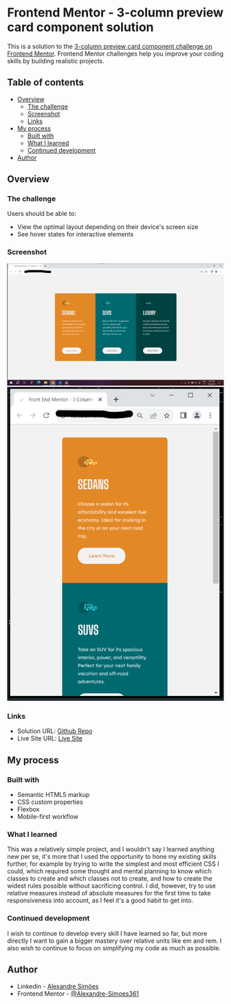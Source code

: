 # Frontend Mentor - 3-column preview card component solution

This is a solution to the [3-column preview card component challenge on Frontend Mentor](https://www.frontendmentor.io/challenges/3column-preview-card-component-pH92eAR2-). Frontend Mentor challenges help you improve your coding skills by building realistic projects. 

## Table of contents

- [Overview](#overview)
  - [The challenge](#the-challenge)
  - [Screenshot](#screenshot)
  - [Links](#links)
- [My process](#my-process)
  - [Built with](#built-with)
  - [What I learned](#what-i-learned)
  - [Continued development](#continued-development)
- [Author](#author)

## Overview

### The challenge

Users should be able to:

- View the optimal layout depending on their device's screen size
- See hover states for interactive elements

### Screenshot

<img src="Images/Screens/Screenshot Desktop.png" alt="Desktop Screenshot" />
<img src="Images/Screens/Screenshot Mobile.png" alt="Mobile Screenshot" />

### Links

- Solution URL: [Github Repo](https://github.com/Alexandre-Simoes361/Practice-Project-3-Column-Preview-Card-Component)
- Live Site URL: [Live Site](https://aesthetic-buttercream-bcde58.netlify.app/)

## My process

### Built with

- Semantic HTML5 markup
- CSS custom properties
- Flexbox
- Mobile-first workflow

### What I learned

This was a relatively simple project, and I wouldn't say I learned anything new per se, it's more that I used the opportunity to hone my existing skills further, for example by trying to write the simplest and most efficient CSS I could, which required some thought and mental planning to know which classes to create and which classes not to create, and how to create the widest rules possible without sacrificing control. I did, however, try to use relative measures instead of absolute measures for the first time to take responsiveness into account, as I feel it's a good habit to get into.

### Continued development

I wish to continue to develop every skill I have learned so far, but more directly I want to gain a bigger mastery over relative units like em and rem. I also wish to continue to focus on simplifying my code as much as possible.

## Author

- Linkedin - [Alexandre Simões](https://www.linkedin.com/in/alexandre-sim%C3%B5es-21198a223/)
- Frontend Mentor - [@Alexandre-Simoes361](https://www.frontendmentor.io/profile/Alexandre-Simoes361)

